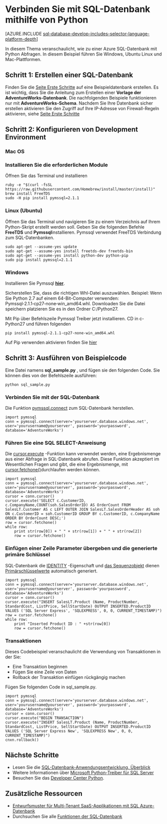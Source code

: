 <properties
    pageTitle="Verbinden mit SQL-Datenbank mithilfe von Python | Microsoft Azure"
    description="Stellt ein Codebeispiel Python, mit Azure SQL-Datenbank herstellen."
    services="sql-database"
    documentationCenter=""
    authors="meet-bhagdev"
    manager="jhubbard"
    editor=""/>


<tags
    ms.service="sql-database"
    ms.workload="drivers"
    ms.tgt_pltfrm="na"
    ms.devlang="python"
    ms.topic="article"
    ms.date="10/05/2016"
    ms.author="meetb"/>


# <a name="connect-to-sql-database-by-using-python"></a>Verbinden Sie mit SQL-Datenbank mithilfe von Python


[AZURE.INCLUDE [sql-database-develop-includes-selector-language-platform-depth](../../includes/sql-database-develop-includes-selector-language-platform-depth.md)] 


In diesem Thema veranschaulicht, wie zu einer Azure SQL-Datenbank mit Python Abfragen. In diesem Beispiel führen Sie Windows, Ubuntu Linux und Mac-Plattformen.


## <a name="step-1-create-a-sql-database"></a>Schritt 1: Erstellen einer SQL-Datenbank

Finden Sie die [Seite Erste Schritte](sql-database-get-started.md) auf eine Beispieldatenbank erstellen.  Es ist wichtig, dass Sie die Anleitung zum Erstellen einer **Vorlage der AdventureWorks-Datenbank**. Die nachfolgenden Beispiele funktionieren nur mit **AdventureWorks-Schema**. Nachdem Sie Ihre Datenbank sicher erstellen aktivieren Sie den Zugriff auf Ihre IP-Adresse von Firewall-Regeln aktivieren, siehe [Seite Erste Schritte](sql-database-get-started.md)

## <a name="step-2-configure-development-environment"></a>Schritt 2: Konfigurieren von Development Environment

### <a name="mac-os"></a>**Mac OS**   
### <a name="install-the-required-modules"></a>Installieren Sie die erforderlichen Module
Öffnen Sie das Terminal und installieren

    ruby -e "$(curl -fsSL https://raw.githubusercontent.com/Homebrew/install/master/install)"
    brew install FreeTDS
    sudo -H pip install pymssql=2.1.1

### <a name="linux-ubuntu"></a>**Linux (Ubuntu)**

Öffnen Sie das Terminal und navigieren Sie zu einem Verzeichnis auf Ihrem Python-Skript erstellt werden soll. Geben Sie die folgenden Befehle **FreeTDS** und **Pymssql**installieren. Pymssql verwendet FreeTDS Verbindung zum SQL-Datenbanken.

    sudo apt-get --assume-yes update
    sudo apt-get --assume-yes install freetds-dev freetds-bin
    sudo apt-get --assume-yes install python-dev python-pip
    sudo pip install pymssql=2.1.1
    
### <a name="windows"></a>**Windows**

Installieren Sie Pymssql [**hier**](http://www.lfd.uci.edu/~gohlke/pythonlibs/#pymssql). 

Sicherstellen Sie, dass die richtigen Whl-Datei auszuwählen. Beispiel: Wenn Sie Python 2.7 auf einem 64-Bit-Computer verwenden: Pymssql‑2.1.1‑cp27‑none‑win_amd64.whl. Downloaden Sie die Datei speichern platzieren Sie es in den Ordner C:/Python27.

Mit Pip über Befehlszeile Pymssql Treiber jetzt installieren. CD in c-Python27 und führen folgenden
    
    pip install pymssql‑2.1.1‑cp27‑none‑win_amd64.whl

Auf Pip verwenden aktivieren finden Sie [hier](http://stackoverflow.com/questions/4750806/how-to-install-pip-on-windows)

## <a name="step-3-run-sample-code"></a>Schritt 3: Ausführen von Beispielcode

Eine Datei namens **sql_sample.py** , und fügen sie den folgenden Code. Sie können dies von der Befehlszeile ausführen:
    
    python sql_sample.py

### <a name="connect-to-your-sql-database"></a>Verbinden Sie mit der SQL-Datenbank

Die Funktion [pymssql.connect](http://pymssql.org/en/latest/ref/pymssql.html) zum SQL-Datenbank herstellen.

    import pymssql
    conn = pymssql.connect(server='yourserver.database.windows.net', user='yourusername@yourserver', password='yourpassword', database='AdventureWorks')


### <a name="execute-an-sql-select-statement"></a>Führen Sie eine SQL SELECT-Anweisung

Die [cursor.execute](http://pymssql.org/en/latest/ref/pymssql.html#pymssql.Cursor.execute) -Funktion kann verwendet werden, eine Ergebnismenge aus einer Abfrage in SQL-Datenbank abrufen. Diese Funktion akzeptiert im Wesentlichen Fragen und gibt, die eine Ergebnismenge, mit [cursor.fetchone()](http://pymssql.org/en/latest/ref/pymssql.html#pymssql.Cursor.fetchone)durchlaufen werden können.


    import pymssql
    conn = pymssql.connect(server='yourserver.database.windows.net', user='yourusername@yourserver', password='yourpassword', database='AdventureWorks')
    cursor = conn.cursor()
    cursor.execute('SELECT c.CustomerID, c.CompanyName,COUNT(soh.SalesOrderID) AS OrderCount FROM SalesLT.Customer AS c LEFT OUTER JOIN SalesLT.SalesOrderHeader AS soh ON c.CustomerID = soh.CustomerID GROUP BY c.CustomerID, c.CompanyName ORDER BY OrderCount DESC;')
    row = cursor.fetchone()
    while row:
        print str(row[0]) + " " + str(row[1]) + " " + str(row[2])   
        row = cursor.fetchone()


### <a name="insert-a-row-pass-parameters-and-retrieve-the-generated-primary-key"></a>Einfügen einer Zeile Parameter übergeben und die generierte primäre Schlüssel

SQL-Datenbank die [IDENTITY](https://msdn.microsoft.com/library/ms186775.aspx) -Eigenschaft und [das Sequenzobjekt](https://msdn.microsoft.com/library/ff878058.aspx) dienen [Primärschlüsselwerte](https://msdn.microsoft.com/library/ms179610.aspx) automatisch generiert. 


    import pymssql
    conn = pymssql.connect(server='yourserver.database.windows.net', user='yourusername@yourserver', password='yourpassword', database='AdventureWorks')
    cursor = conn.cursor()
    cursor.execute("INSERT SalesLT.Product (Name, ProductNumber, StandardCost, ListPrice, SellStartDate) OUTPUT INSERTED.ProductID VALUES ('SQL Server Express', 'SQLEXPRESS', 0, 0, CURRENT_TIMESTAMP)")
    row = cursor.fetchone()
    while row:
        print "Inserted Product ID : " +str(row[0])
        row = cursor.fetchone()


### <a name="transactions"></a>Transaktionen


Dieses Codebeispiel veranschaulicht die Verwendung von Transaktionen in der Sie:

* Eine Transaktion beginnen
* Fügen Sie eine Zeile von Daten
* Rollback der Transaktion einfügen rückgängig machen 

Fügen Sie folgenden Code in sql_sample.py.
    
    import pymssql
    conn = pymssql.connect(server='yourserver.database.windows.net', user='yourusername@yourserver', password='yourpassword', database='AdventureWorks')
    cursor = conn.cursor()
    cursor.execute("BEGIN TRANSACTION")
    cursor.execute("INSERT SalesLT.Product (Name, ProductNumber, StandardCost, ListPrice, SellStartDate) OUTPUT INSERTED.ProductID VALUES ('SQL Server Express New', 'SQLEXPRESS New', 0, 0, CURRENT_TIMESTAMP)")
    cnxn.rollback()

## <a name="next-steps"></a>Nächste Schritte

* Lesen Sie die [SQL-Datenbank-Anwendungsentwicklung, Überblick](sql-database-develop-overview.md)
* Weitere Informationen über [Microsoft Python-Treiber für SQL Server](https://msdn.microsoft.com/library/mt652092.aspx)
* Besuchen Sie das [Developer Center Python](/develop/python/).

## <a name="additional-resources"></a>Zusätzliche Ressourcen 

* [Entwurfsmuster für Multi-Tenant SaaS-Applikationen mit SQL Azure-Datenbank](sql-database-design-patterns-multi-tenancy-saas-applications.md)
* Durchsuchen Sie alle [Funktionen der SQL-Datenbank](https://azure.microsoft.com/services/sql-database/)
